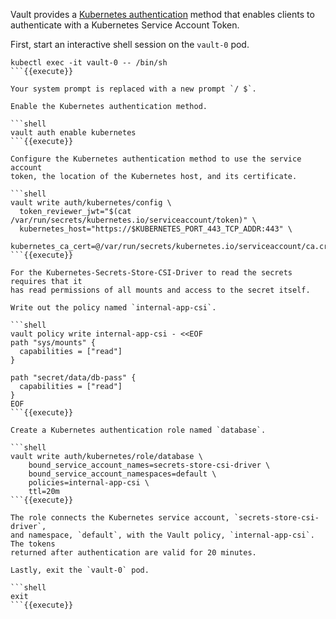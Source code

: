 Vault provides a [Kubernetes
authentication](https://www.vaultproject.io/docs/auth/kubernetes.html) method
that enables clients to authenticate with a Kubernetes Service Account
Token.

First, start an interactive shell session on the `vault-0` pod.

```shell
kubectl exec -it vault-0 -- /bin/sh
```{{execute}}

Your system prompt is replaced with a new prompt `/ $`.

Enable the Kubernetes authentication method.

```shell
vault auth enable kubernetes
```{{execute}}

Configure the Kubernetes authentication method to use the service account
token, the location of the Kubernetes host, and its certificate.

```shell
vault write auth/kubernetes/config \
  token_reviewer_jwt="$(cat /var/run/secrets/kubernetes.io/serviceaccount/token)" \
  kubernetes_host="https://$KUBERNETES_PORT_443_TCP_ADDR:443" \
  kubernetes_ca_cert=@/var/run/secrets/kubernetes.io/serviceaccount/ca.crt
```{{execute}}

For the Kubernetes-Secrets-Store-CSI-Driver to read the secrets requires that it
has read permissions of all mounts and access to the secret itself.

Write out the policy named `internal-app-csi`.

```shell
vault policy write internal-app-csi - <<EOF
path "sys/mounts" {
  capabilities = ["read"]
}

path "secret/data/db-pass" {
  capabilities = ["read"]
}
EOF
```{{execute}}

Create a Kubernetes authentication role named `database`.

```shell
vault write auth/kubernetes/role/database \
    bound_service_account_names=secrets-store-csi-driver \
    bound_service_account_namespaces=default \
    policies=internal-app-csi \
    ttl=20m
```{{execute}}

The role connects the Kubernetes service account, `secrets-store-csi-driver`,
and namespace, `default`, with the Vault policy, `internal-app-csi`. The tokens
returned after authentication are valid for 20 minutes.

Lastly, exit the `vault-0` pod.

```shell
exit
```{{execute}}